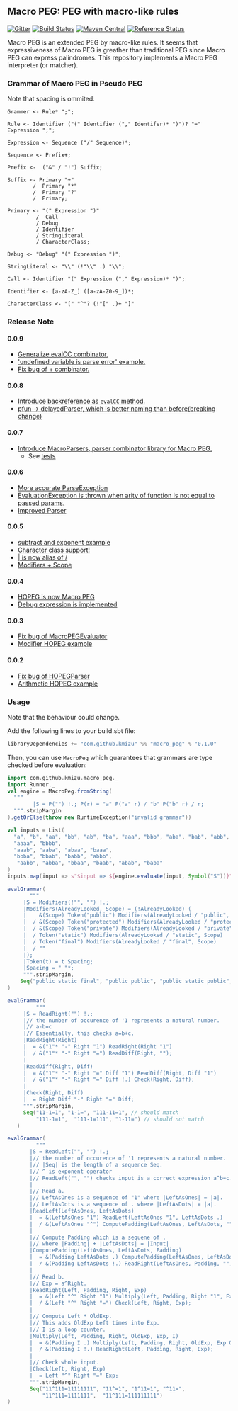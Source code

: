 ## Macro PEG: PEG with macro-like rules
 
[![Gitter](https://badges.gitter.im/kmizu/macro_peg.svg)](https://gitter.im/kmizu/macro_peg?utm_source=badge&utm_medium=badge&utm_campaign=pr-badge)
[![Build Status](https://github.com/macro-peg/macro_peg/actions/workflows/ci.yml/badge.svg)](https://github.com/macro-peg/macro_peg/actions)
[![Maven Central](https://maven-badges.herokuapp.com/maven-central/com.github.kmizu/macro_peg_2.11/badge.svg)](https://maven-badges.herokuapp.com/maven-central/com.github.kmizu/macro_peg_2.11)
[![Reference Status](https://www.versioneye.com/java/com.github.kmizu:macro_peg_2.11/reference_badge.svg?style=flat)](https://www.versioneye.com/java/com.github.kmizu:macro_peg_2.11/references)

Macro PEG is an extended PEG by macro-like rules.  It seems that expressiveness of Macro PEG
is greather than traditional PEG since Macro PEG can express palindromes.  This repository implements a Macro PEG
interpreter (or matcher).

### Grammar of Macro PEG in Pseudo PEG

Note that spacing is ommited.

    Grammer <- Rule* ";";
    
    Rule <- Identifier ("(" Identifier ("," Identifer)* ")")? "=" Expression ";";
    
    Expression <- Sequence ("/" Sequence)*;
    
    Sequence <- Prefix+;
    
    Prefix <-  ("&" / "!") Suffix;
    
    Suffix <- Primary "+"
            /  Primary "*"
            /  Primary "?"
            /  Primary;
    
    Primary <- "(" Expression ")"
             /  Call
             / Debug
             / Identifier
             / StringLiteral
             / CharacterClass;
             
    Debug <- "Debug" "(" Expression ")";
    
    StringLiteral <- "\\" (!"\\" .) "\\";
    
    Call <- Identifier "(" Expression ("," Expression)* ")";
    
    Identifier <- [a-zA-Z_] ([a-zA-Z0-9_])*;
    
    CharacterClass <- "[" "^"? (!"[" .)+ "]"
    
### Release Note

#### 0.0.9

* [Generalize evalCC combinator.](https://github.com/kmizu/macro_peg/commit/fd4525f86d30b3dd6573f33deebdc5f00a08c9a3)
* ['undefined variable is parse error' example.](https://github.com/kmizu/macro_peg/commit/bbfc7b1bd9c4fdabac9a45050cbe1416ff09db7e)
* [Fix bug of + combinator.](https://github.com/kmizu/macro_peg/commit/187e4489d062286a66c6dc39c73bd559543d746c)

#### 0.0.8
* [Introduce backreference as `evalCC` method.](https://github.com/kmizu/macro_peg/commit/91154c8da2148f38434bb91b292b202429d21de1)
* [pfun -> delayedParser, which is better naming than before(breaking change)](https://github.com/kmizu/macro_peg/commit/e5195caaa0248e8a05233326081de0296ce3dc26)

#### 0.0.7
* [Introduce MacroParsers, parser combinator library for Macro PEG.](https://github.com/kmizu/macro_peg/commit/3866502bf699ff6aac2426fc21a9fa6e97c00d09)
  * See [tests](https://github.com/kmizu/macro_peg/blob/3866502bf699ff6aac2426fc21a9fa6e97c00d09/src/test/scala/com/github/kmizu/macro_peg/MacroParsersSpec.scala)

#### 0.0.6
* [More accurate ParseException](https://github.com/kmizu/macro_peg/commit/40f9c1198127307f6f8e7f151c2fa216b0d6dca0)
* [EvaluationException is thrown when arity of function is not equal to passed params.](https://github.com/kmizu/macro_peg/commit/cceaf815debc5995d88b8019479bf156e0047016)
* [Improved Parser](https://github.com/kmizu/macro_peg/commit/4038366c73086c7ef50384e39db6e004f88b34cd)

#### 0.0.5
* [subtract and exponent example](https://github.com/kmizu/macro_peg/commit/c6fcd9c77174400c5629cc3ee5f243ff174f5ea2)
* [Character class support!](https://github.com/kmizu/macro_peg/commit/753dbca88a64bbba1dd57e4f9ca29e763f25c570)
* [| is now alias of /](https://github.com/kmizu/macro_peg/commit/11bc7037d5699f9fb4a168aa9801f3f6251f8c8a)
* [Modifiers + Scope](https://github.com/kmizu/macro_peg/commit/2d523000782ea0b9b3deca3d54cc7fb3cded7657)

#### 0.0.4
* [HOPEG is now Macro PEG](https://github.com/kmizu/macro_peg/commit/8bd5129ccb6268d09b72ef7460e16b873f0fc3f3)
* [Debug expression is implemented](https://github.com/kmizu/macro_peg/commit/d013760105974a8446da023147f0cade10679c8a)

#### 0.0.3
* [Fix bug of MacroPEGEvaluator](https://github.com/kmizu/macro_peg/commit/86b7c43ef52b9a6d2e81fcb541aca93e89b276ae)
* [Modifier HOPEG example](https://github.com/kmizu/macro_peg/commit/00221379bec06ddf3392e50803f6bf5d1316b579)

#### 0.0.2

* [Fix bug of HOPEGParser](https://github.com/kmizu/macro_peg/commit/a7a72bcffd22401b9fec7a71ff2a5992e6fe7448)
* [Arithmetic HOPEG example](https://github.com/kmizu/macro_peg/commit/1aadc5585490a13e6eb7cdbf60547eea1b424052)

### Usage

Note that the behaviour could change.

Add the following lines to your build.sbt file:

```scala
libraryDependencies += "com.github.kmizu" %% "macro_peg" % "0.1.0"
```

Then, you can use `MacroPeg` which guarantees that grammars are type checked before evaluation:

```scala
import com.github.kmizu.macro_peg._
import Runner._
val engine = MacroPeg.fromString(
  """
        |S = P("") !.; P(r) = "a" P("a" r) / "b" P("b" r) / r;
  """.stripMargin
).getOrElse(throw new RuntimeException("invalid grammar"))

val inputs = List(
  "a", "b", "aa", "bb", "ab", "ba", "aaa", "bbb", "aba", "bab", "abb", "baa", "aab", "bba",
  "aaaa", "bbbb", 
  "aaab", "aaba", "abaa", "baaa",
  "bbba", "bbab", "babb", "abbb",
   "aabb", "abba", "bbaa", "baab", "abab", "baba"
)
inputs.map(input => s"$input => ${engine.evaluate(input, Symbol("S"))}").mkString("\n")

evalGrammar(
       """
     |S = Modifiers(!"", "") !.;
     |Modifiers(AlreadyLooked, Scope) = (!AlreadyLooked) (
     |    &(Scope) Token("public") Modifiers(AlreadyLooked / "public", "public")
     |  / &(Scope) Token("protected") Modifiers(AlreadyLooked / "protected", "protected")
     |  / &(Scope) Token("private") Modifiers(AlreadyLooked / "private", "private")
     |  / Token("static") Modifiers(AlreadyLooked / "static", Scope)
     |  / Token("final") Modifiers(AlreadyLooked / "final", Scope)
     |  / ""
     |);
     |Token(t) = t Spacing;
     |Spacing = " "*;
     """.stripMargin, 
    Seq("public static final", "public public", "public static public", "final static public", "final final", "public private", "protected public", "public static")
)

evalGrammar(
         """
     |S = ReadRight("") !.;
     |// the number of occurence of '1 represents a natural number.
     |// a-b=c
     |// Essentially, this checks a=b+c.
     |ReadRight(Right)
     |  = &("1"* "-" Right "1") ReadRight(Right "1")
     |  / &("1"* "-" Right "=") ReadDiff(Right, "");
     |
     |ReadDiff(Right, Diff)
     |  = &("1"* "-" Right "=" Diff "1") ReadDiff(Right, Diff "1")
     |  / &("1"* "-" Right "=" Diff !.) Check(Right, Diff);
     |
     |Check(Right, Diff)
     |  = Right Diff "-" Right "=" Diff;
     """.stripMargin,
     Seq("11-1=1", "1-1=", "111-11=1", // should match
         "111-1=1",  "111-1=111", "1-11=") // should not match
   )

evalGrammar(
         """
       |S = ReadLeft("", "") !.;
       |// the number of occurence of '1 represents a natural number.
       |// |Seq| is the length of a sequence Seq.
       |// ^ is exponent operator
       |// ReadLeft("", "") checks input is a correct expression a^b=c.
       |
       |// Read a.
       |// LeftAsOnes is a sequence of "1" where |LeftAsOnes| = |a|.
       |// LeftAsDots is a sequence of . where |LeftAsDots| = |a|.
       |ReadLeft(LeftAsOnes, LeftAsDots)
       |  = &(LeftAsOnes "1") ReadLeft(LeftAsOnes "1", LeftAsDots .)
       |  / &(LeftAsOnes "^") ComputePadding(LeftAsOnes, LeftAsDots, "");
       |
       |// Compute Padding which is a sequene of .
       |// where |Padding| + |LeftAsDots| = |Input|
       |ComputePadding(LeftAsOnes, LeftAsDots, Padding)
       |  = &(Padding LeftAsDots .) ComputePadding(LeftAsOnes, LeftAsDots, Padding .)
       |  / &(Padding LeftAsDots !.) ReadRight(LeftAsOnes, Padding, "", "1");
       |
       |// Read b.
       |// Exp = a^Right.
       |ReadRight(Left, Padding, Right, Exp)
       |  = &(Left "^" Right "1") Multiply(Left, Padding, Right "1", Exp, "", "")
       |  / &(Left "^" Right "=") Check(Left, Right, Exp);
       |
       |// Compute Left * OldExp.
       |// This adds OldExp Left times into Exp.
       |// I is a loop counter.
       |Multiply(Left, Padding, Right, OldExp, Exp, I)
       |  = &(Padding I .) Multiply(Left, Padding, Right, OldExp, Exp OldExp, I .)
       |  / &(Padding I !.) ReadRight(Left, Padding, Right, Exp);
       |
       |// Check whole input.
       |Check(Left, Right, Exp)
       |  = Left "^" Right "=" Exp;
       """.stripMargin,
       Seq("11^111=11111111", "11^=1", "1^11=1", "^11=", 
           "11^111=1111111",  "11^111=111111111")
)
```
      
